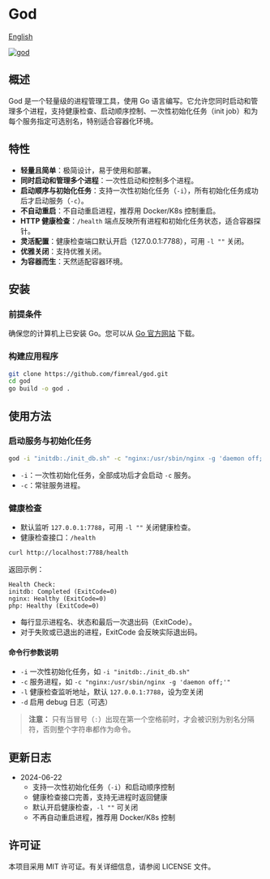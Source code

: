 # God

[English](./README.md)

[![god](https://github.com/fimreal/god/actions/workflows/release_build.yaml/badge.svg)](https://github.com/fimreal/god/actions/workflows/release_build.yaml)

## 概述

God 是一个轻量级的进程管理工具，使用 Go 语言编写。它允许您同时启动和管理多个进程，支持健康检查、启动顺序控制、一次性初始化任务（init job）和为每个服务指定可选别名，特别适合容器化环境。

## 特性

- **轻量且简单**：极简设计，易于使用和部署。
- **同时启动和管理多个进程**：一次性启动和控制多个进程。
- **启动顺序与初始化任务**：支持一次性初始化任务（`-i`），所有初始化任务成功后才启动服务（`-c`）。
- **不自动重启**：不自动重启进程，推荐用 Docker/K8s 控制重启。
- **HTTP 健康检查**：`/health` 端点反映所有进程和初始化任务状态，适合容器探针。
- **灵活配置**：健康检查端口默认开启（127.0.0.1:7788），可用 `-l ""` 关闭。
- **优雅关闭**：支持优雅关闭。
- **为容器而生**：天然适配容器环境。

## 安装

### 前提条件

确保您的计算机上已安装 Go。您可以从 [Go 官方网站](https://golang.org/dl/) 下载。

### 构建应用程序

```bash
git clone https://github.com/fimreal/god.git
cd god
go build -o god .
```

## 使用方法

### 启动服务与初始化任务

```bash
god -i "initdb:./init_db.sh" -c "nginx:/usr/sbin/nginx -g 'daemon off;'" -c "php:php-fpm"
```
- `-i`：一次性初始化任务，全部成功后才会启动 `-c` 服务。
- `-c`：常驻服务进程。

### 健康检查

- 默认监听 `127.0.0.1:7788`，可用 `-l ""` 关闭健康检查。
- 健康检查接口：`/health`

```bash
curl http://localhost:7788/health
```

返回示例：
```
Health Check:
initdb: Completed (ExitCode=0)
nginx: Healthy (ExitCode=0)
php: Healthy (ExitCode=0)
```

- 每行显示进程名、状态和最后一次退出码（ExitCode）。
- 对于失败或已退出的进程，ExitCode 会反映实际退出码。

#### 命令行参数说明
- `-i`  一次性初始化任务，如 `-i "initdb:./init_db.sh"`
- `-c`  服务进程，如 `-c "nginx:/usr/sbin/nginx -g 'daemon off;'"`
- `-l`  健康检查监听地址，默认 `127.0.0.1:7788`，设为空关闭
- `-d`  启用 debug 日志（可选）

> **注意：** 只有当冒号（`:`）出现在第一个空格前时，才会被识别为别名分隔符，否则整个字符串都作为命令。

## 更新日志

- 2024-06-22
  - 支持一次性初始化任务（`-i`）和启动顺序控制
  - 健康检查接口完善，支持无进程时返回健康
  - 默认开启健康检查，`-l ""` 可关闭
  - 不再自动重启进程，推荐用 Docker/K8s 控制

## 许可证

本项目采用 MIT 许可证。有关详细信息，请参阅 LICENSE 文件。